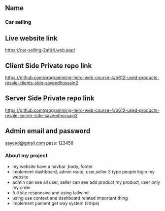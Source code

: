 ## Name

### Car selling

## Live website link

https://car-selling-2afd4.web.app/

## Client Side Private repo link

https://github.com/programming-hero-web-course-4/b612-used-products-resale-clients-side-sayeedhossain2

## Server Side Private repo link

https://github.com/programming-hero-web-course-4/b612-used-products-resale-server-side-sayeedhossain2

## Admin email and password

sayeed@gmail.com
pass: 123456

### About my project

- my website have a navbar ,body, footer
- implement dashboard, admin route, user,seller 3 type people login my website
- admin can see all user, seller can see add product,my product, user only my order
- full site responsive and using tailwind
- using use context and dashboard related important thing
- implement pament get way system (stripe)
